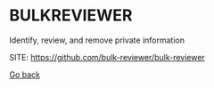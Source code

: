 # BULKREVIEWER
 
 Identify, review, and remove private information
 
 SITE: https://github.com/bulk-reviewer/bulk-reviewer

 [Go back](https://portable-linux-apps.github.io/apps.html)

